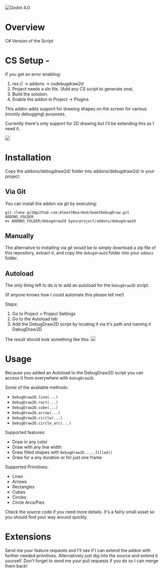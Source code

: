 ![Godot 4.0](https://img.shields.io/badge/Godot-v4.0-%23478cbf?logo=godot-engine&logoColor=white)
# Overview

C# Version of the Script

# CS Setup -

If you get an error enabling: 

1) res:// -> addons -> csdebugdraw2d
2) Project needs a sln file. (Add any CS script to generate one).
3) Build the solution.
4) Enable the addon in Project -> Plugins

This addon adds support for drawing shapes on the screen for various (mostly debugging) purposes. 

Currently there's only support for 2D drawing but I'll be extending this as I need it.

![](https://i.imgur.com/2DCAKgp.png)

# Installation

Copy the addons/debugdraw2d/ folder into addons/debugdraw2d/ in your project.

## Via Git

You can install the addon via git by executing:

```
git clone git@github.com:AlmostBearded/GodotDebugDraw.git ADDONS_FOLDER
mv ADDONS_FOLDER/debugdraw2d $yourproject/addons/debugdraw2d
``` 

## Manually 

The alternative to installing via git would be to simply download a zip file of this repository,
extract it, and copy the `debugdraw2d` folder into your `addons` folder.


## Autoload

The only thing left to do is to add an autoload for the `DebugDraw2D` script. 

(If anyone knows how I could automate this please tell me!)

Steps:
1. Go to Project > Project Settings
2. Go to the Autoload tab
3. Add the DebugDraw2D script by locating it via it's path and naming it DebugDraw2D

The result should look something like this: ![](https://i.imgur.com/31EuOoz.png)


# Usage

Because you added an Autoload to the DebugDraw2D script you can access it from everywhere with `DebugDraw2D`.

Some of the available methods:
- `DebugDraw2D.line(...)`
- `DebugDraw2D.rect(...)`
- `DebugDraw2D.cube(...)`
- `DebugDraw2D.arrow(...)`
- `DebugDraw2D.circle(...)`
- `DebugDraw2D.circle_arc(...)`

Supported features:
- Draw in any color
- Draw with any line width
- Draw filled shapes with `DebugDraw2D...._filled()`
- Draw for a any duration or for just one frame

Supported Primitives:
- Lines
- Arrows
- Rectangles
- Cubes
- Circles
- Circle Arcs/Pies

Check the source code if you need more details. It's a fairly small asset so you should find your way around quickly.

# Extensions

Send me your feature requests and I'll see if I can extend the addon with further needed primitives. Alternatively just dig into the source and extend it yourself. Don't forget to send me your pull requests if you do so I can merge them back!
